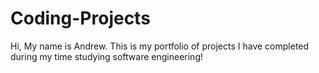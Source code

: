 # Coding-Projects
Hi, My name is Andrew. This is my portfolio of projects I have completed during my time studying software engineering!
